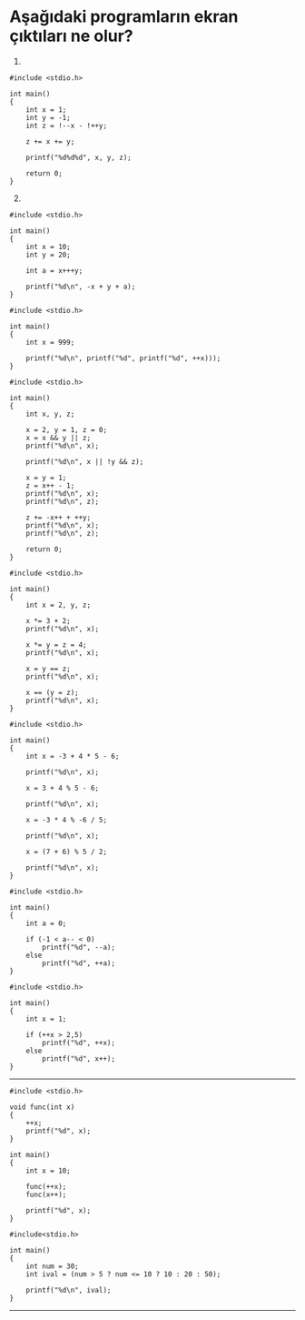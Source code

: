 # Aşağıdaki programların ekran çıktıları ne olur? 

1.
```
#include <stdio.h>
 
int main()
{
	int x = 1;
	int y = -1;
	int z = !--x - !++y;
 
	z += x += y;
 
	printf("%d%d%d", x, y, z);
 
	return 0;
}
```
2.
```
#include <stdio.h>

int main()
{
	int x = 10;
	int y = 20;

	int a = x+++y;

	printf("%d\n", -x + y + a);
}
```



```
#include <stdio.h>

int main()
{
	int x = 999;

	printf("%d\n", printf("%d", printf("%d", ++x)));
}
```


```
#include <stdio.h>

int main()
{
	int x, y, z;

	x = 2, y = 1, z = 0;
	x = x && y || z;
	printf("%d\n", x);

	printf("%d\n", x || !y && z);

	x = y = 1;
	z = x++ - 1;
	printf("%d\n", x);
	printf("%d\n", z);

	z += -x++ + ++y;
	printf("%d\n", x);
	printf("%d\n", z);

	return 0;
}
```



```
#include <stdio.h>

int main()
{
	int x = 2, y, z;

	x *= 3 + 2;
	printf("%d\n", x);

	x *= y = z = 4;
	printf("%d\n", x);

	x = y == z;
	printf("%d\n", x);

	x == (y = z);
	printf("%d\n", x);
}
```



```
#include <stdio.h>

int main()
{
	int x = -3 + 4 * 5 - 6;

	printf("%d\n", x);

	x = 3 + 4 % 5 - 6;

	printf("%d\n", x);

	x = -3 * 4 % -6 / 5;

	printf("%d\n", x);

	x = (7 + 6) % 5 / 2;

	printf("%d\n", x);
}
```


```
#include <stdio.h>

int main()
{
	int a = 0;

	if (-1 < a-- < 0)
		printf("%d", --a);
	else
		printf("%d", ++a);
}
```


```
#include <stdio.h>

int main()
{
	int x = 1;

	if (++x > 2,5)
		printf("%d", ++x);
	else
		printf("%d", x++);
}
```
-----------------------------------------------------------------------------------------------------

```
#include <stdio.h>

void func(int x)
{
	++x;
	printf("%d", x);
}

int main()
{
	int x = 10;

	func(++x);
	func(x++);

	printf("%d", x);
}
```

```
#include<stdio.h>

int main()
{
	int num = 30;
	int ival = (num > 5 ? num <= 10 ? 10 : 20 : 50);

	printf("%d\n", ival);
}
```

-----------------------------------------------------------------------------------------------------
